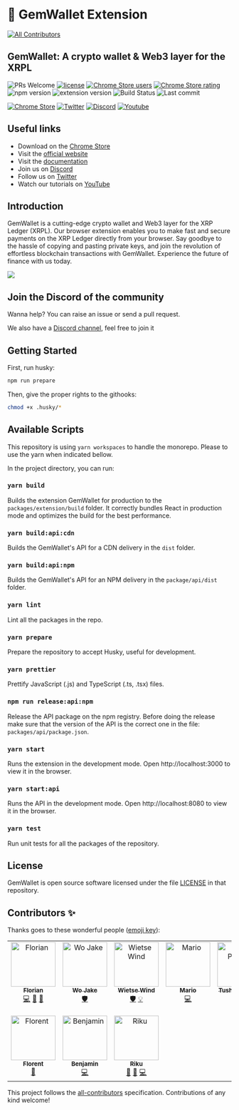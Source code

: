 # 💎 GemWallet Extension

<!-- ALL-CONTRIBUTORS-BADGE:START - Do not remove or modify this section -->
[![All Contributors](https://img.shields.io/badge/all_contributors-10-orange.svg?style=flat-square)](#contributors-)
<!-- ALL-CONTRIBUTORS-BADGE:END -->

## GemWallet: A crypto wallet & Web3 layer for the XRPL

![PRs Welcome](https://img.shields.io/badge/PRs-welcome-brightgreen)
[![license](https://img.shields.io/badge/license-file%20LICENSE-blue)](https://github.com/GemWallet/gemwallet-extension/blob/master/LICENSE)
[![Chrome Store users](https://img.shields.io/chrome-web-store/users/egebedonbdapoieedfcfkofloclfghab)](https://chrome.google.com/webstore/detail/gemwallet/egebedonbdapoieedfcfkofloclfghab)
[![Chrome Store rating](https://img.shields.io/chrome-web-store/rating/egebedonbdapoieedfcfkofloclfghab)](https://chrome.google.com/webstore/detail/gemwallet/egebedonbdapoieedfcfkofloclfghab)
![npm version](https://img.shields.io/npm/v/@gemwallet/api)
![extension version](https://img.shields.io/github/package-json/v/GemWallet/gemwallet-extension?filename=%2Fpackages%2Fextension%2Fpackage.json)
![Build Status](https://img.shields.io/github/actions/workflow/status/GemWallet/gemwallet-extension/integration.yml)
![Last commit](https://img.shields.io/github/last-commit/GemWallet/gemwallet-extension)

[![Chrome Store](https://img.shields.io/chrome-web-store/v/egebedonbdapoieedfcfkofloclfghab)](https://chrome.google.com/webstore/detail/gemwallet/egebedonbdapoieedfcfkofloclfghab)
[![Twitter](https://img.shields.io/twitter/follow/gemwallet_app?style=social)](https://twitter.com/gemwallet_app)
[![Discord](https://img.shields.io/discord/963846288263249971)](https://discord.gg/CnkP9KGHBe)
[![Youtube](https://img.shields.io/youtube/channel/subscribers/UCP980esJwyzU7qU4qZQ6A5Q?style=social)](https://www.youtube.com/channel/UCP980esJwyzU7qU4qZQ6A5Q)

## Useful links

- Download on the [Chrome Store](https://chrome.google.com/webstore/detail/gemwallet/egebedonbdapoieedfcfkofloclfghab)
- Visit the [official website](https://gemwallet.app)
- Visit the [documentation](https://gemwallet.app/docs/user-guide/introduction)
- Join us on [Discord](https://discord.gg/CnkP9KGHBe)
- Follow us on [Twitter](https://twitter.com/gemwallet_app)
- Watch our tutorials on [YouTube](https://www.youtube.com/channel/UCP980esJwyzU7qU4qZQ6A5Q)

## Introduction

GemWallet is a cutting-edge crypto wallet and Web3 layer for the XRP Ledger (XRPL). Our browser extension enables you to make fast and secure payments on the XRP Ledger directly from your browser. Say goodbye to the hassle of copying and pasting private keys, and join the revolution of effortless blockchain transactions with GemWallet. Experience the future of finance with us today.

![](demo.gif)

## Join the Discord of the community

Wanna help? You can raise an issue or send a pull request.

We also have a [Discord channel](https://discord.gg/CnkP9KGHBe), feel free to join it

## Getting Started

First, run husky:

```bash
npm run prepare
```

Then, give the proper rights to the githooks:

```bash
chmod +x .husky/*
```

## Available Scripts

This repository is using `yarn workspaces` to handle the monorepo. Please to use the yarn when indicated bellow.

In the project directory, you can run:

### `yarn build`

Builds the extension GemWallet for production to the `packages/extension/build` folder.
It correctly bundles React in production mode and optimizes the build for the best performance.

### `yarn build:api:cdn`

Builds the GemWallet's API for a CDN delivery in the `dist` folder.

### `yarn build:api:npm`

Builds the GemWallet's API for an NPM delivery in the `package/api/dist` folder.

### `yarn lint`

Lint all the packages in the repo.

### `yarn prepare`

Prepare the repository to accept Husky, useful for development.

### `yarn prettier`

Prettify JavaScript (.js) and TypeScript (.ts, .tsx) files.

### `npm run release:api:npm`

Release the API package on the npm registry. Before doing the release make sure that the version of the API is the correct one in the file: `packages/api/package.json`.

### `yarn start`

Runs the extension in the development mode.
Open http://localhost:3000 to view it in the browser.

### `yarn start:api`

Runs the API in the development mode.
Open http://localhost:8080 to view it in the browser.

### `yarn test`

Run unit tests for all the packages of the repository.

## License

GemWallet is open source software licensed under the file [LICENSE](LICENSE) in that repository.

## Contributors ✨

Thanks goes to these wonderful people ([emoji key](https://allcontributors.org/docs/en/emoji-key)):

<!-- ALL-CONTRIBUTORS-LIST:START - Do not remove or modify this section -->
<!-- prettier-ignore-start -->
<!-- markdownlint-disable -->
<table>
  <tbody>
    <tr>
      <td align="center" valign="top" width="14.28%"><a href="https://www.linkedin.com/in/florianbouron/"><img src="https://avatars.githubusercontent.com/u/7243879?v=4?s=100" width="100px;" alt="Florian"/><br /><sub><b>Florian</b></sub></a><br /><a href="https://github.com/GemWallet/gemwallet-extension/commits?author=FlorianBouron" title="Code">💻</a> <a href="https://github.com/GemWallet/gemwallet-extension/commits?author=FlorianBouron" title="Documentation">📖</a> <a href="#maintenance-FlorianBouron" title="Maintenance">🚧</a></td>
      <td align="center" valign="top" width="14.28%"><a href="https://github.com/wojake"><img src="https://avatars.githubusercontent.com/u/87929946?v=4?s=100" width="100px;" alt="Wo Jake"/><br /><sub><b>Wo Jake</b></sub></a><br /><a href="#security-wojake" title="Security">🛡️</a></td>
      <td align="center" valign="top" width="14.28%"><a href="http://www.wietse.com"><img src="https://avatars.githubusercontent.com/u/4756161?v=4?s=100" width="100px;" alt="Wietse Wind"/><br /><sub><b>Wietse Wind</b></sub></a><br /><a href="#security-WietseWind" title="Security">🛡️</a> <a href="#example-WietseWind" title="Examples">💡</a></td>
      <td align="center" valign="top" width="14.28%"><a href="https://github.com/mmaryo"><img src="https://avatars.githubusercontent.com/u/1669985?v=4?s=100" width="100px;" alt="Mario"/><br /><sub><b>Mario</b></sub></a><br /><a href="https://github.com/GemWallet/gemwallet-extension/commits?author=mmaryo" title="Code">💻</a></td>
      <td align="center" valign="top" width="14.28%"><a href="https://github.com/TusharPardhe"><img src="https://avatars.githubusercontent.com/u/31487192?v=4?s=100" width="100px;" alt="Tushar Pardhe"/><br /><sub><b>Tushar Pardhe</b></sub></a><br /><a href="https://github.com/GemWallet/gemwallet-extension/commits?author=TusharPardhe" title="Code">💻</a></td>
      <td align="center" valign="top" width="14.28%"><a href="https://fr.linkedin.com/in/thibautbremand"><img src="https://avatars.githubusercontent.com/u/9871294?v=4?s=100" width="100px;" alt="Thibaut Bremand"/><br /><sub><b>Thibaut Bremand</b></sub></a><br /><a href="https://github.com/GemWallet/gemwallet-extension/commits?author=ThibautBremand" title="Code">💻</a> <a href="#infra-ThibautBremand" title="Infrastructure (Hosting, Build-Tools, etc)">🚇</a> <a href="https://github.com/GemWallet/gemwallet-extension/commits?author=ThibautBremand" title="Documentation">📖</a></td>
      <td align="center" valign="top" width="14.28%"><a href="https://github.com/markibanez"><img src="https://avatars.githubusercontent.com/u/7534847?v=4?s=100" width="100px;" alt="Mark Ibanez"/><br /><sub><b>Mark Ibanez</b></sub></a><br /><a href="https://github.com/GemWallet/gemwallet-extension/issues?q=author%3Amarkibanez" title="Bug reports">🐛</a></td>
    </tr>
    <tr>
      <td align="center" valign="top" width="14.28%"><a href="https://github.com/florent-uzio"><img src="https://avatars.githubusercontent.com/u/36513774?v=4?s=100" width="100px;" alt="Florent"/><br /><sub><b>Florent</b></sub></a><br /><a href="https://github.com/GemWallet/gemwallet-extension/issues?q=author%3Aflorent-uzio" title="Bug reports">🐛</a></td>
      <td align="center" valign="top" width="14.28%"><a href="https://github.com/benaor"><img src="https://avatars.githubusercontent.com/u/58249772?v=4?s=100" width="100px;" alt="Benjamin"/><br /><sub><b>Benjamin</b></sub></a><br /><a href="https://github.com/GemWallet/gemwallet-extension/commits?author=benaor" title="Code">💻</a></td>
      <td align="center" valign="top" width="14.28%"><a href="https://github.com/rikublock"><img src="https://avatars.githubusercontent.com/u/46352032?v=4?s=100" width="100px;" alt="Riku"/><br /><sub><b>Riku</b></sub></a><br /><a href="https://github.com/GemWallet/gemwallet-extension/issues?q=author%3Arikublock" title="Bug reports">🐛</a> <a href="#ideas-rikublock" title="Ideas, Planning, & Feedback">🤔</a> <a href="https://github.com/GemWallet/gemwallet-extension/commits?author=rikublock" title="Code">💻</a></td>
    </tr>
  </tbody>
</table>

<!-- markdownlint-restore -->
<!-- prettier-ignore-end -->

<!-- ALL-CONTRIBUTORS-LIST:END -->

This project follows the [all-contributors](https://github.com/all-contributors/all-contributors) specification. Contributions of any kind welcome!
